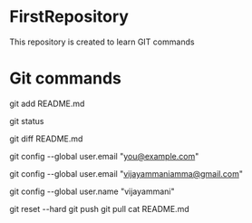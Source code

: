 # FirstRepository
This repository is created to learn GIT commands

# Git commands

git add README.md

git status

git diff README.md

git config --global user.email "you@example.com"

git config --global user.email "vijayammaniamma@gmail.com"

git config --global user.name "vijayammani"


git reset --hard
git push
git pull
cat README.md